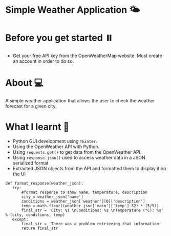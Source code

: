 # Simple Weather Application 🌤️

# Before you get started ⏸️
* Get your free API key from the OpenWeatherMap website. Must create an account in order to do so.


# About 💻
A simple weather application that allows the user to check the weather forecast for a given city.

# What I learnt 🚀
* Python GUI development using `Tkinter`.
* Using the OpenWeather API with Python.
* Using `requests.get()` to get data from the OpenWeather API.
* Using `response.json()` used to access weather data in a JSON serialized format
* Extracted JSON objects from the API and formatted them to display it on the UI 
 
 ```
 def format_response(weather_json):
    try:
        #format response to show name, temperature, description
        city = weather_json['name']
        conditions = weather_json['weather'][0]['description']
        temp = math.floor((weather_json['main']['temp']-32) * (5/9))
        final_str = 'City: %s \nConditions: %s \nTemperature (°C): %s' % (city, conditions, temp)
    except:
        final_str = 'There was a problem retrieving that information'
        return final_str
```


